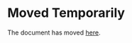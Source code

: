 Moved Temporarily
=================

The document has moved
[here](http://moruemoderne.blogspot.com/2014/12/comment-et-pourquoi-je-ne-me-lave-plus.html).
